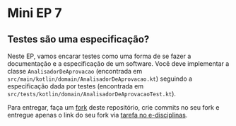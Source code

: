 # Mini EP 7

Testes são uma especificação?
---

Neste EP, vamos encarar testes como uma forma de se fazer a documentação e a especificação de um software.
Você deve implementar a classe `AnalisadorDeAprovacao` (encontrada em `src/main/kotlin/domain/AnalisadorDeAprovacao.kt`)
seguindo a especificação dada por testes (encontrada em `src/tests/kotlin/domain/AnalisadorDeAprovacaoTest.kt`).

Para entregar, faça um [fork][fork] deste repositório, crie commits no seu fork e entregue apenas o link do seu fork via
[tarefa no e-disciplinas][task].


[fork]: https://docs.github.com/pt/get-started/quickstart/fork-a-repo
[task]: https://edisciplinas.usp.br/mod/assign/view.php?id=4227131